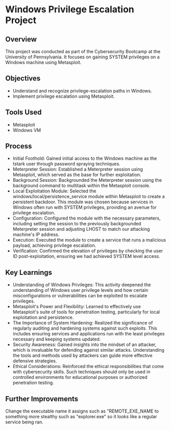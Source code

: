# Windows Privilege Escalation Project

## Overview
This project was conducted as part of the Cybersecurity Bootcamp at the University of Pennsylvania. It focuses on gaining SYSTEM privileges on a Windows machine using Metasploit.

## Objectives
- Understand and recognize privilege-escalation paths in Windows.
- Implement privilege escalation using Metasploit.

## Tools Used
- Metasploit
- Windows VM

## Process
- Initial Foothold: Gained initial access to the Windows machine as the tstark user through password spraying techniques.
- Meterpreter Session: Established a Meterpreter session using Metasploit, which served as the base for further exploitation.
- Background Session: Backgrounded the Meterpreter session using the background command to multitask within the Metasploit console.
- Local Exploitation Module: Selected the windows/local/persistence_service module within Metasploit to create a persistent backdoor. This module was chosen because services in Windows often run with SYSTEM privileges, providing an avenue for privilege escalation.
- Configuration: Configured the module with the necessary parameters, including setting the session to the previously backgrounded Meterpreter session and adjusting LHOST to match our attacking machine's IP address.
- Execution: Executed the module to create a service that runs a malicious payload, achieving privilege escalation.
- Verification: Confirmed the elevation of privileges by checking the user ID post-exploitation, ensuring we had achieved SYSTEM level access.

## Key Learnings
- Understanding of Windows Privileges: This activity deepened the understanding of Windows user privilege levels and how certain misconfigurations or vulnerabilities can be exploited to escalate privileges.
- Metasploit's Power and Flexibility: Learned to effectively use Metasploit's suite of tools for penetration testing, particularly for local exploitation and persistence.
- The Importance of System Hardening: Realized the significance of regularly auditing and hardening systems against such exploits. This includes ensuring services and applications run with the least privileges necessary and keeping systems updated.
- Security Awareness: Gained insights into the mindset of an attacker, which is invaluable for defending against similar attacks. Understanding the tools and methods used by attackers can guide more effective defensive strategies.
- Ethical Considerations: Reinforced the ethical responsibilities that come with cybersecurity skills. Such techniques should only be used in controlled environments for educational purposes or authorized penetration testing.

## Further Improvements
Change the executable name it assigns such as "REMOTE_EXE_NAME to something more stealthy such as "explorer.exe" so it looks like a regular service being ran. 
